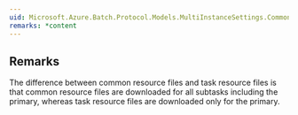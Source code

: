 ```yaml
---  
uid: Microsoft.Azure.Batch.Protocol.Models.MultiInstanceSettings.CommonResourceFiles  
remarks: *content  
---  
```

  
## Remarks  
 The difference between common resource files and task resource             files is that common resource files are downloaded for all             subtasks including the primary, whereas task resource files are             downloaded only for the primary.